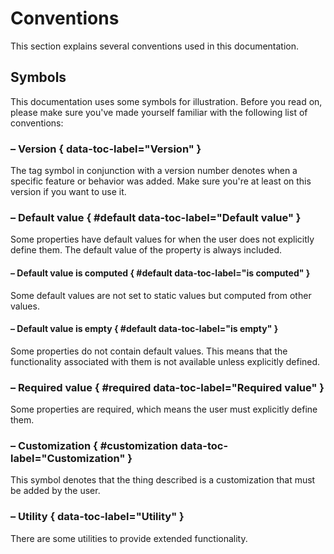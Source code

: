 # Conventions

This section explains several conventions used in this documentation.

## Symbols

This documentation uses some symbols for illustration. Before you read
on, please make sure you've made yourself familiar with the following list of
conventions:

### <!-- md:version --> – Version { data-toc-label="Version" }

The tag symbol in conjunction with a version number denotes when a specific
feature or behavior was added. Make sure you're at least on this version
if you want to use it.

### <!-- md:default --> – Default value { #default data-toc-label="Default value" }

Some properties have default values for when the user does not
explicitly define them. The default value of the property is always included.

#### <!-- md:default computed --> – Default value is computed { #default data-toc-label="is computed" }

Some default values are not set to static values but computed from other values.

#### <!-- md:default none --> – Default value is empty { #default data-toc-label="is empty" }

Some properties do not contain default values. This means that the functionality associated with them is not available unless explicitly defined.

### <!-- md:flag required --> – Required value { #required data-toc-label="Required value" }

Some properties are required, which means the user must explicitly define them.

### <!-- md:flag customization --> – Customization { #customization data-toc-label="Customization" }

This symbol denotes that the thing described is a customization that must be added by the user.

### <!-- md:utility --> – Utility { data-toc-label="Utility" }

There are some utilities to provide extended functionality.